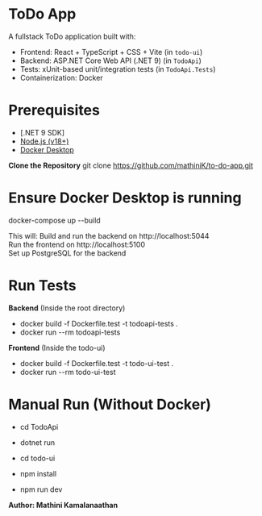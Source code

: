 # ToDo App 

A fullstack ToDo application built with:
- Frontend: React + TypeScript + CSS + Vite (in `todo-ui`)
- Backend: ASP.NET Core Web API (.NET 9) (in `TodoApi`)
- Tests: xUnit-based unit/integration tests (in `TodoApi.Tests`)
- Containerization: Docker

# Prerequisites
- [.NET 9 SDK]
- [Node.js (v18+)](https://nodejs.org/)
- [Docker Desktop](https://www.docker.com/products/docker-desktop)

**Clone the Repository**
git clone https://github.com/mathiniK/to-do-app.git
  
# Ensure Docker Desktop is running
docker-compose up --build  

This will:
Build and run the backend on http://localhost:5044  
Run the frontend on http://localhost:5100  
Set up PostgreSQL for the backend

# Run Tests
**Backend** (Inside the root directory)
- docker build -f Dockerfile.test -t todoapi-tests . 
- docker run --rm todoapi-tests

**Frontend** (Inside the todo-ui)
- docker build -f Dockerfile.test -t todo-ui-test . 
- docker run --rm todo-ui-test

# Manual Run (Without Docker)
- cd TodoApi
- dotnet run

- cd todo-ui
- npm install
- npm run dev

**Author: Mathini Kamalanaathan**
